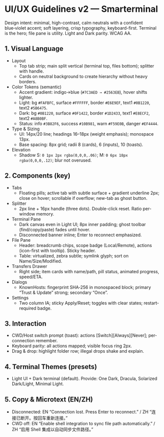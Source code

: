 # UI/UX Guidelines v2 — Smarterminal

Design intent: minimal, high-contrast, calm neutrals with a confident blue‑violet accent; soft layering, crisp typography, keyboard-first. Terminal is the hero; file pane is utility. Light and Dark parity. WCAG AA.

## 1. Visual Language
- Layout
  - Top tab strip; main split vertical (terminal top, files bottom); splitter with handle.
  - Cards on neutral background to create hierarchy without heavy borders.
- Color Tokens (semantic)
  - Accent gradient: indigo→blue (`#7C3AED → #2563EB`), hover shifts lighter.
  - Light: bg `#FAFBFC`, surface `#FFFFFF`, border `#E6E9EF`, text1 `#0B1220`, text2 `#5B6475`.
  - Dark: bg `#0B1220`, surface `#0F1422`, border `#1D2433`, text1 `#E8ECF2`, text2 `#A8B0BF`.
  - Status: info `#3B82F6`, success `#10B981`, warn `#F59E0B`, danger `#EF4444`.
- Type & Sizing
  - UI: 14px/20 line; headings 16–18px (weight emphasis); monospace 13px.
  - Base spacing: 8px grid; radii 8 (cards), 6 (inputs), 10 (toasts).
- Elevation
  - Shadow S: `0 1px 2px rgba(0,0,0,.06)`; M: `0 6px 18px rgba(0,0,0,.12)`; blur not overused.

## 2. Components (key)
- Tabs
  - Floating pills; active tab with subtle surface + gradient underline 2px; close on hover; scrollable if overflow; new-tab as ghost button.
- Splitter
  - 2px line + 16px handle (three dots). Double-click reset. Ratio per-window memory.
- Terminal Pane
  - Dark canvas even in Light UI; 8px inner padding; ghost toolbar (find/copy/paste) fades until hover.
  - Disconnected banner inline; Enter to reconnect emphasized.
- File Pane
  - Header: breadcrumb chips, scope badge (Local/Remote), actions (icon-first with tooltip). Sticky header.
  - Table: virtualized, zebra subtle; symlink glyph; sort on Name/Size/Modified.
- Transfers Drawer
  - Right side; item cards with name/path, pill status, animated progress, speed/ETA.
- Dialogs
  - KnownHosts: fingerprint SHA‑256 in monospaced block; primary “Trust & Update” strong; secondary “Once”.
- Settings
  - Two column IA; sticky Apply/Reset; toggles with clear states; restart-required badge.

## 3. Interaction
- CWD/Host switch prompt (toast): actions [Switch][Always][Never]; per-connection remember.
- Keyboard parity: all actions mapped; visible focus ring 2px.
- Drag & drop: highlight folder row; illegal drops shake and explain.

## 4. Terminal Themes (presets)
- Light UI + Dark terminal (default). Provide: One Dark, Dracula, Solarized Dark/Light, Minimal Light.

## 5. Copy & Microtext (EN/ZH)
- Disconnected: EN “Connection lost. Press Enter to reconnect.” / ZH “连接已断开。按回车重新连接。”
- CWD off: EN “Enable shell integration to sync file path automatically.” / ZH “启用 Shell 集成以自动同步文件路径。”

